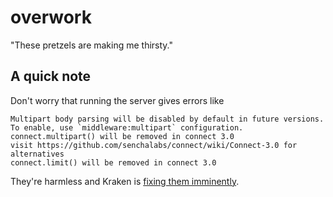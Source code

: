 # overwork

"These pretzels are making me thirsty."

## A quick note

Don't worry that running the server gives errors like
```
Multipart body parsing will be disabled by default in future versions. To enable, use `middleware:multipart` configuration.
connect.multipart() will be removed in connect 3.0
visit https://github.com/senchalabs/connect/wiki/Connect-3.0 for alternatives
connect.limit() will be removed in connect 3.0
```
They're harmless and Kraken is [fixing them imminently](https://github.com/paypal/kraken-js/pull/54).